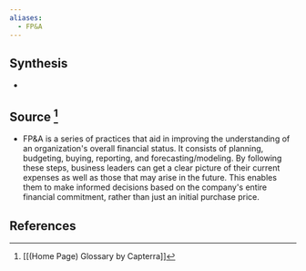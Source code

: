 ```yaml
---
aliases:
  - FP&A
---
```

## Synthesis
- 
## Source [^1]
- FP&A is a series of practices that aid in improving the understanding of an organization's overall financial status. It consists of planning, budgeting, buying, reporting, and forecasting/modeling. By following these steps, business leaders can get a clear picture of their current expenses as well as those that may arise in the future. This enables them to make informed decisions based on the company's entire financial commitment, rather than just an initial purchase price.
## References

[^1]: [[(Home Page) Glossary by Capterra]]